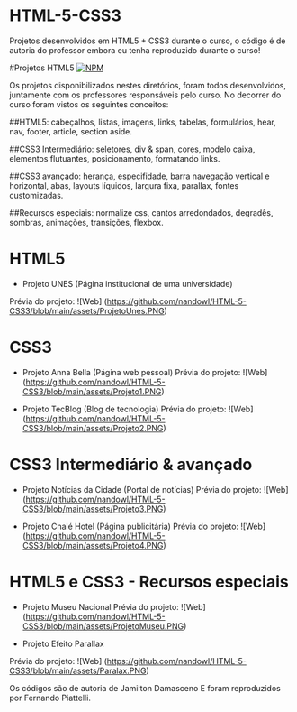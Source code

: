 # HTML-5-CSS3
Projetos desenvolvidos em HTML5 + CSS3 durante o curso, o código é de autoria do professor embora eu tenha reproduzido durante o curso!

#Projetos HTML5
[![NPM](https://img.shields.io/npm/l/react)](https://github.com/nandowl/HTML-5-CSS3/blob/main/LICENSE)

Os projetos disponibilizados nestes diretórios, foram todos desenvolvidos, juntamente com os professores responsáveis pelo curso.
No decorrer do curso foram vistos os seguintes conceitos:

##HTML5: 
cabeçalhos, listas, imagens, links, tabelas, formulários, hear, nav, footer, article, section aside.

##CSS3 Intermediário:
seletores, div & span, cores, modelo caixa, elementos flutuantes, posicionamento, formatando links.

##CSS3 avançado:
herança, especifidade, barra navegação vertical e horizontal, abas, layouts líquidos, largura fixa, parallax, fontes customizadas.

##Recursos especiais:
normalize css, cantos arredondados, degradês, sombras, animações, transições, flexbox.

# HTML5

- Projeto UNES (Página institucional de uma universidade)

Prévia do projeto:
![Web] (https://github.com/nandowl/HTML-5-CSS3/blob/main/assets/ProjetoUnes.PNG)

# CSS3

- Projeto Anna Bella (Página web pessoal)
Prévia do projeto:
![Web] (https://github.com/nandowl/HTML-5-CSS3/blob/main/assets/Projeto1.PNG)

- Projeto TecBlog (Blog de tecnologia)
Prévia do projeto:
![Web] (https://github.com/nandowl/HTML-5-CSS3/blob/main/assets/Projeto2.PNG)

# CSS3 Intermediário & avançado

- Projeto Notícias da Cidade (Portal de notícias)
Prévia do projeto:
![Web] (https://github.com/nandowl/HTML-5-CSS3/blob/main/assets/Projeto3.PNG)

- Projeto Chalé Hotel (Página publicitária)
Prévia do projeto:
![Web] (https://github.com/nandowl/HTML-5-CSS3/blob/main/assets/Projeto4.PNG)

# HTML5 e CSS3 - Recursos especiais

- Projeto Museu Nacional
Prévia do projeto:
![Web] (https://github.com/nandowl/HTML-5-CSS3/blob/main/assets/ProjetoMuseu.PNG)

- Projeto Efeito Parallax

Prévia do projeto:
![Web] (https://github.com/nandowl/HTML-5-CSS3/blob/main/assets/Paralax.PNG)


Os códigos são de autoria de Jamilton Damasceno
E foram reproduzidos por Fernando Piattelli.
